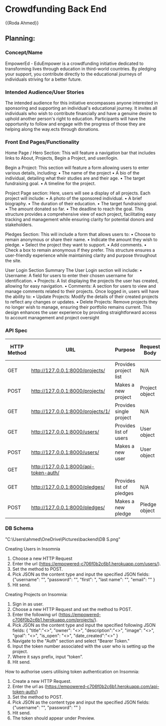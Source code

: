 # Crowdfunding Back End
{{Roda Ahmed}}

## Planning:
### Concept/Name 
EmpowerEd - EduEmpower is a crowdfunding initiative dedicated to transforming lives through education in third-world countries. By pledging your support, you contribute directly to the educational journeys of individuals striving for a better future. 

### Intended Audience/User Stories
The intended audience for this initiative encompasses anyone interested in sponsoring and supporting an individual's educational journey. It invites all individuals who wish to contribute financially and have a genuine desire to uphold another person's right to education. Participants will have the opportunity to follow and engage with the progress of those they are helping along the way.ects through donations.

### Front End Pages/Functionality
Home Page / Hero Section: This will feature a navigation bar that includes links to About, Projects, Begin a Project, and user/login.

Begin a Project: This section will feature a form allowing users to enter various details, including:
•	The name of the project
•	A bio of the individual, detailing what their studies are and their age.
•	The target fundraising goal.
•	A timeline for the project.

Project Page section: Here, users will see a display of all projects. Each project will include:
•	A photo of the sponsored individual.
•	A brief biography.
•	The duration of their education.
•	The target fundraising goal.
•	The amount donated so far.
•	The deadline to reach the goal.
This structure provides a comprehensive view of each project, facilitating easy tracking and management while ensuring clarity for potential donors and stakeholders.

Pledges Section: This will include a form that allows users to:
•	Choose to remain anonymous or share their name.
•	Indicate the amount they wish to pledge.
•	Select the project they want to support.
•	Add comments.
•	Check a box to remain anonymous if they prefer.
This structure ensures a user-friendly experience while maintaining clarity and purpose throughout the site.

User Login Section Summary
The User Login section will include:
•	Username: A field for users to enter their chosen username for identification.
•	Projects: A list displaying the projects the user has created, allowing for easy navigation.
•	Comments: A section for users to view and manage comments related to their projects.
Once logged in, users will have the ability to:
•	Update Projects: Modify the details of their created projects to reflect any changes or updates.
•	Delete Projects: Remove projects they no longer wish to manage, ensuring their portfolio remains current.
This design enhances the user experience by providing straightforward access to account management and project oversight

### API Spec
|     HTTP   Method          |     URL                                      |     Purpose                             |     Request   Body      |     Successful   Response Code    |     Authentication/Authorisation             |
|----------------------------|----------------------------------------------|-----------------------------------------|-------------------------|-----------------------------------|----------------------------------------------|
|     GET                    |     http://127.0.0.1:8000/projects/          |     Provides   project list             |     N/A                 |     200                           |     N/A                                      |
|     POST                   |     http://127.0.0.1:8000/projects/          |     Makes a new   project               |     Project   object    |     201                           |     Must be   logged in                      |
|     GET                    |     http://127.0.0.1:8000/projects/1/        |     Provides   single project           |     N/A                 |     200                           |     Must be   logged in and project owner    |
|     GET                    |           http://127.0.0.1:8000/users/       |     Provides list   of users            |     User object         |     200                           |     N/A                                      |
|     POST                   |           http://127.0.0.1:8000/users/       |     Makes a new   user                  |     User object         |     201                           |     N/A                                      |
|     GET                    |     http://127.0.0.1:8000/api-token-auth/    |                                         |                         |     200                           |     Must be   logged in                      |
|     GET                    |     http://127.0.0.1:8000/pledges/           |     Provides list   of pledges          |     N/A                 |     200                           |     N/A                                      |
|     POST                   |     http://127.0.0.1:8000/pledges/           |     Makes a new   pledge                |     Pledge object       |     201                           |     Must be   logged in                      |


### DB Schema
"C:\Users\ahmed\OneDrive\Pictures\backend\DB S.png"

Creating Users in Insomnia
1. Choose a new HTTP Request 
2. Enter the url (https://empowered-c706f0b2c6b1.herokuapp.com/users/).
3. Set the method to POST.
4. Pick JSON as the content type and input the specified JSON fields:
{"username": "<your username>",
 "password": "<your password>",
 "first": <your first name>",
"last name": "<your last name>",
"email": "<your email>" 
}
5. Hit send.


Creating Projects on Insomnia:
1. Sign in as user.
2. Choose a new HTTP Request and set the method to POST.
3. Enter the following url (https://empowered-c706f0b2c6b1.herokuapp.com/projects/).
4. Pick JSON as the content type and input the specified following JSON fields:
{
	"title":"<>",
	"owner": "<>",
	"description":"<>",
	"image": "<>",
	"goal": "<>",
	"is_open": "<>",
	"date_created":"<>"
}
5. Navigate to the "Auth" section and select "Bearer Token."
6. Input the token number associated with the user who is setting up the project.
7. Where it says prefix, input “token”.
8. Hit send.

How to authorise users utilising token authentication on Insomnia:
1. Create a new HTTP Request.
2. Enter the url as (https://empowered-c706f0b2c6b1.herokuapp.com/api-token-auth/)
3. Set the method to POST.
4. Pick JSON as the content type and input the specified JSON fields:
{"username": "<your username>",
 "password": "<your password>"
}
5. Hit send.
6. The token should appear under Preview.
